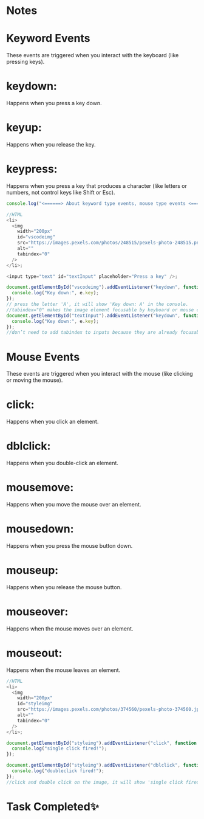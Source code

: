 # Notes

# Keyword Events

These events are triggered when you interact with the keyboard (like pressing keys).

# keydown:

Happens when you press a key down.

# keyup:

Happens when you release the key.

# keypress:

Happens when you press a key that produces a character (like letters or numbers, not control keys like Shift or Esc).

```javascript
console.log("<======> About keyword type events, mouse type events <========>");

//HTML
<li>
  <img
    width="200px"
    id="vscodeimg"
    src="https://images.pexels.com/photos/248515/pexels-photo-248515.png?auto=compress&cs=tinysrgb&w=600&lazy=load"
    alt=""
    tabindex="0"
  />
</li>;

<input type="text" id="textInput" placeholder="Press a key" />;

document.getElementById("vscodeimg").addEventListener("keydown", function (e) {
  console.log("Key down:", e.key);
});
// press the letter 'A', it will show 'Key down: A' in the console.
//tabindex="0" makes the image element focusable by keyboard or mouse click. By default, images are not focusable, so they cannot receive keydown events.
document.getElementById("textInput").addEventListener("keydown", function (e) {
  console.log("Key down:", e.key);
});
//don’t need to add tabindex to inputs because they are already focusable by default, so for elements like input, we can easily use keydow.
```

# Mouse Events

These events are triggered when you interact with the mouse (like clicking or moving the mouse).

# click:

Happens when you click an element.

# dblclick:

Happens when you double-click an element.

# mousemove:

Happens when you move the mouse over an element.

# mousedown:

Happens when you press the mouse button down.

# mouseup:

Happens when you release the mouse button.

# mouseover:

Happens when the mouse moves over an element.

# mouseout:

Happens when the mouse leaves an element.

```javascript
//HTML
<li>
  <img
    width="200px"
    id="styleimg"
    src="https://images.pexels.com/photos/374560/pexels-photo-374560.jpeg?auto=compress&cs=tinysrgb&w=600&lazy=load"
    alt=""
    tabindex="0"
  />
</li>;

document.getElementById("styleimg").addEventListener("click", function () {
  console.log("single click fired!");
});

document.getElementById("styleimg").addEventListener("dblclick", function () {
  console.log("doubleclick fired!");
});
//click and double click on the image, it will show 'single click fired!!' and doubleclick fired! in the console
```

# Task Completed✨

